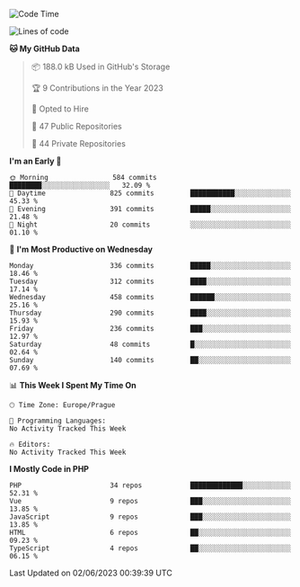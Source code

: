 <!--START_SECTION:waka-->
![Code Time](http://img.shields.io/badge/Code%20Time-1%2C583%20hrs%2058%20mins-blue)

![Lines of code](https://img.shields.io/badge/From%20Hello%20World%20I%27ve%20Written-687.1%20thousand%20lines%20of%20code-blue)

**🐱 My GitHub Data** 

> 📦 188.0 kB Used in GitHub's Storage 
 > 
> 🏆 9 Contributions in the Year 2023
 > 
> 💼 Opted to Hire
 > 
> 📜 47 Public Repositories 
 > 
> 🔑 44 Private Repositories 
 > 
**I'm an Early 🐤** 

```text
🌞 Morning                584 commits         ████████░░░░░░░░░░░░░░░░░   32.09 % 
🌆 Daytime                825 commits         ███████████░░░░░░░░░░░░░░   45.33 % 
🌃 Evening                391 commits         █████░░░░░░░░░░░░░░░░░░░░   21.48 % 
🌙 Night                  20 commits          ░░░░░░░░░░░░░░░░░░░░░░░░░   01.10 % 
```
📅 **I'm Most Productive on Wednesday** 

```text
Monday                   336 commits         █████░░░░░░░░░░░░░░░░░░░░   18.46 % 
Tuesday                  312 commits         ████░░░░░░░░░░░░░░░░░░░░░   17.14 % 
Wednesday                458 commits         ██████░░░░░░░░░░░░░░░░░░░   25.16 % 
Thursday                 290 commits         ████░░░░░░░░░░░░░░░░░░░░░   15.93 % 
Friday                   236 commits         ███░░░░░░░░░░░░░░░░░░░░░░   12.97 % 
Saturday                 48 commits          █░░░░░░░░░░░░░░░░░░░░░░░░   02.64 % 
Sunday                   140 commits         ██░░░░░░░░░░░░░░░░░░░░░░░   07.69 % 
```


📊 **This Week I Spent My Time On** 

```text
🕑︎ Time Zone: Europe/Prague

💬 Programming Languages: 
No Activity Tracked This Week

🔥 Editors: 
No Activity Tracked This Week
```

**I Mostly Code in PHP** 

```text
PHP                      34 repos            █████████████░░░░░░░░░░░░   52.31 % 
Vue                      9 repos             ███░░░░░░░░░░░░░░░░░░░░░░   13.85 % 
JavaScript               9 repos             ███░░░░░░░░░░░░░░░░░░░░░░   13.85 % 
HTML                     6 repos             ██░░░░░░░░░░░░░░░░░░░░░░░   09.23 % 
TypeScript               4 repos             ██░░░░░░░░░░░░░░░░░░░░░░░   06.15 % 
```




 Last Updated on 02/06/2023 00:39:39 UTC
<!--END_SECTION:waka-->
<!--
**AlexKratky/AlexKratky** is a ✨ _special_ ✨ repository because its `README.md` (this file) appears on your GitHub profile.

Here are some ideas to get you started:

- 🔭 I’m currently working on ...
- 🌱 I’m currently learning ...
- 👯 I’m looking to collaborate on ...
- 🤔 I’m looking for help with ...
- 💬 Ask me about ...
- 📫 How to reach me: ...
- 😄 Pronouns: ...
- ⚡ Fun fact: ...
-->
